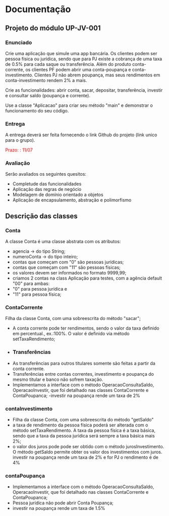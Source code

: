 # Documentação
## Projeto do módulo UP-JV-001
### Enunciado
Crie uma aplicação que simule uma app bancária. Os clientes podem ser pessoa física ou jurídica, sendo que para PJ existe a cobrança de uma taxa de 0.5% para cada saque ou transferência. Além do produto conta-corrente, os clientes PF podem abrir uma conta-poupança e conta-investimento. Clientes PJ não abrem poupança, mas seus rendimentos em conta-investimento rendem 2% a mais.

Crie as funcionalidades: abrir conta, sacar, depositar, transferência, investir e consultar saldo (poupança e corrente).

Use a classe "Aplicacao" para criar seu método "main" e demonstrar o funcionamento do seu código.

### Entrega
A entrega deverá ser feita fornecendo o link Github do projeto (link unico para o grupo).

<p style="color:red">Prazo: : 11/07</p>

### Avaliação
Serão avaliados os seguintes quesitos:

- Completude das funcionalidades
- Aplicação das regras de negócio
- Modelagem de domínio orientado a objetos
- Aplicação de encapsulamento, abstração e polimorfismo

## Descrição das classes
### Conta
A classe Conta é uma classe abstrata com os atributos:
- agencia -> do tipo String;
- numeroConta -> do tipo inteiro;
- contas que começam com "0" são pessoas jurídicas;
- contas que começam com "11" são pessoas físicas;
- os valores devem ser informados no formato 9999,99;
- criamos 2 contas na class Aplicação para testes, com a agência default "00" para ambas:
-  "0"  para pessoa jurídica e
-  "11" para pessoa física;
### ContaCorrente
Filha da classe Conta, com uma sobreescrita do método "sacar";
- A conta corrente pode ter rendimentos, sendo o valor da taxa definido em percentual., ex.:100%. O valor é definido via método setTaxaRendimento;
- ### Transferências
- As transferências para outros titulares somente são feitas a partir da conta corrente. 
- Transferências entre contas correntes, investimento e poupança do mesmo titular e banco não sofrem taxação.
- Implementamos a interface com o método OperacaoConsultaSaldo, OperacaoInvestir, que foi detalhado nas classes ContaCorrente e ContaPoupanca; 
-investir na poupança rende um taxa de 2%
### contaInvestimento
- Filha da classe Conta, com uma sobreescrita do método "getSaldo"
- a taxa de rendimento da pessoa física poderá ser alterada com o método setTaxaRendimento. A taxa da pessoa física é a taxa básica, sendo que a taxa da pessoa jurídica será sempre a taxa básica mais 2%; 
- o valor dos juros pode pode ser obtido com o método jurosInvestimento. O método getSaldo permite obter os valor dos investimentos com juros.
investir na poupança rende um taxa de 2% e for PJ o rendimento é de 4%
### contaPoupança
- Implementamos a interface com o método OperacaoConsultaSaldo, OperacaoInvestir, que foi detalhado nas classes ContaCorrente e ContaPoupanca; 
- Pessoa jurídica não pode abrir Conta Poupança;
- investir na poupança rende um taxa de 1.5%

